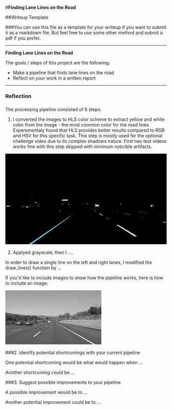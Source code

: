#**Finding Lane Lines on the Road** 

##Writeup Template

###You can use this file as a template for your writeup if you want to submit it as a markdown file. But feel free to use some other method and submit a pdf if you prefer.

---

**Finding Lane Lines on the Road**

The goals / steps of this project are the following:
* Make a pipeline that finds lane lines on the road
* Reflect on your work in a written report


[//]: # (Image References)

[image1]: ./examples/grayscale.jpg "Grayscale"
[image2]: ./test_pipeline/HLS_filter.jpg "HLS filtered"

---

### Reflection

###

The processing pipeline consisted of 6 steps. 

1. I converted the images to HLS color scheme to extract yellow and white color from the image - the most common color for the road lines. Experementaly found that HLS provides better results compared to RGB and HSV for this specific task. This step is mostly used for the optional challenge video due to its complex shadows nature. First two test videos works fine with this step skipped with minimum noticible artifacts. 

![alt text][image2]

2. Applyed grayscale, then I .... 

In order to draw a single line on the left and right lanes, I modified the draw_lines() function by ...

If you'd like to include images to show how the pipeline works, here is how to include an image: 

![alt text][image1]


###2. Identify potential shortcomings with your current pipeline


One potential shortcoming would be what would happen when ... 

Another shortcoming could be ...


###3. Suggest possible improvements to your pipeline

A possible improvement would be to ...

Another potential improvement could be to ...

